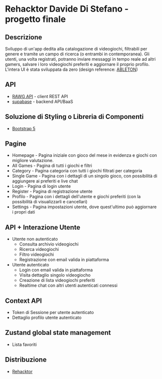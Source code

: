 # Rehacktor Davide Di Stefano - progetto finale

## Descrizione
Sviluppo di un'app dedita alla catalogazione di videogiochi, filtrabili per genere e tramite un campo di ricerca (o entrambi in contemporanea). Gli utenti, una volta registrati, potranno inviare messaggi in tempo reale ad altri gamers, salvare i loro videogiochi preferiti e aggiornare il proprio profilo.
L'intera UI è stata sviluppata da zero (design reference: [ABLETON](https://www.ableton.com/en/))

## API
* [RAWG API](https://rawg.io/apidocs) - client REST API
* [supabase](https://supabase.com/) - backend API/BaaS

## Soluzione di Styling o Libreria di Componenti
* [Bootstrap 5](https://getbootstrap.com/)

## Pagine
* Homepage - Pagina iniziale con gioco del mese in evidenza e giochi con migliore valutazione.
* All Games -  Pagina di tutti i giochi e filtri
* Category - Pagina categoria con tutti i giochi filtrati per categoria
* Single Game - Pagina con i dettagli di un singolo gioco, con possibilità di aggiungere ai preferiti e live chat
* Login - Pagina di login utente
* Register - Pagina di registrazione utente
* Profilo - Pagina con i dettagli dell'utente e giochi preferiti (con la possibilità di visualizzarli e cancellari)
* Settings - Pagina impostazioni utente, dove quest'ultimo può aggiornare i propri dati

## API + Interazione Utente
* Utente non autenticato
    * Consulta archivio videogiochi
    * Ricerca videogiochi
    * Filtro videogiochi
    * Registrazione con email valida in piattaforma
* Utente autenticato
    * Login con email valida in piattaforma
    * Visita dettaglio singolo videogiocho
    * Creazione di lista videogiochi preferiti
    * Realtime chat con altri utenti autenticati connessi

## Context API
* Token di Sessione per utente autenticato
* Dettaglio profilo utente autenticato

## Zustand global state management
* Lista favoriti

## Distribuzione
* [Rehacktor]()